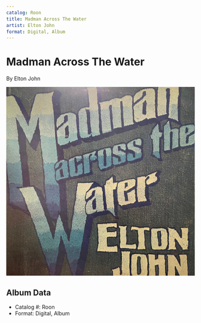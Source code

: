 ```yaml
---
catalog: Roon
title: Madman Across The Water
artist: Elton John
format: Digital, Album
---
```


# Madman Across The Water

By Elton John

![](../../assets/albumcovers/Elton_John-Madman_Across_The_Water.png)

## Album Data

- Catalog #: Roon
- Format: Digital, Album

